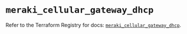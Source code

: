 # `meraki_cellular_gateway_dhcp`

Refer to the Terraform Registry for docs: [`meraki_cellular_gateway_dhcp`](https://registry.terraform.io/providers/ciscodevnet/meraki/1.7.1/docs/resources/cellular_gateway_dhcp).
